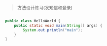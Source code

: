 > 方法设计练习(发短信和登录)

```java

public class HelloWorld {
    public static void main(String[] args) {
        System.out.println("main");        
    }
}

```